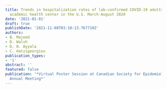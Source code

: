 ```yaml
---
title: Trends in hospitalization rates of lab-confirmed COVID-19 adults at a large
  academic health center in the U.S. March-August 2020
date: '2021-01-01'
draft: true
publishDate: '2021-11-08T03:10:13.767710Z'
authors:
- B. Majeed
- D. Walsh
- D. N. Ayyala
- C. Hatzigeorgiou
publication_types:
- '1'
abstract: ''
featured: false
publication: '*Virtual Poster Session at Canadian Society for Epidemiology and Biostatistics
  Annual Meeting*'
---
```


